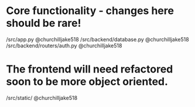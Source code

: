 # Core functionality - changes here should be rare!
/src/app.py                   @churchilljake518
/src/backend/database.py      @churchilljake518
/src/backend/routers/auth.py  @churchilljake518

# The frontend will need refactored soon to be more object oriented.
/src/static/   @churchilljake518
